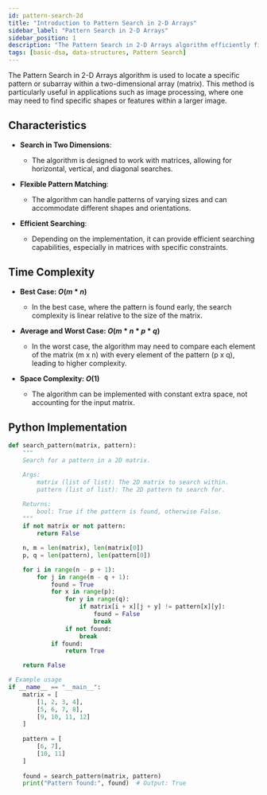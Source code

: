 ```yaml
---
id: pattern-search-2d
title: "Introduction to Pattern Search in 2-D Arrays"
sidebar_label: "Pattern Search in 2-D Arrays"
sidebar_position: 1
description: "The Pattern Search in 2-D Arrays algorithm efficiently finds a specified pattern within a two-dimensional array, making it useful in various applications such as image processing and text recognition."
tags: [basic-dsa, data-structures, Pattern Search]
---
```


The Pattern Search in 2-D Arrays algorithm is used to locate a specific pattern or subarray within a two-dimensional array (matrix). This method is particularly useful in applications such as image processing, where one may need to find specific shapes or features within a larger image.

<AdsComponent />

## Characteristics

- **Search in Two Dimensions**:
  - The algorithm is designed to work with matrices, allowing for horizontal, vertical, and diagonal searches.

- **Flexible Pattern Matching**:
  - The algorithm can handle patterns of varying sizes and can accommodate different shapes and orientations.

- **Efficient Searching**:
  - Depending on the implementation, it can provide efficient searching capabilities, especially in matrices with specific constraints.

## Time Complexity

- **Best Case: $O(m * n)$**
  - In the best case, where the pattern is found early, the search complexity is linear relative to the size of the matrix.

- **Average and Worst Case: $O(m * n * p * q)$**
  - In the worst case, the algorithm may need to compare each element of the matrix (m x n) with every element of the pattern (p x q), leading to higher complexity.

- **Space Complexity: $O(1)$**
  - The algorithm can be implemented with constant extra space, not accounting for the input matrix.

<Ads />

## Python Implementation

```python
def search_pattern(matrix, pattern):
    """
    Search for a pattern in a 2D matrix.

    Args:
        matrix (list of list): The 2D matrix to search within.
        pattern (list of list): The 2D pattern to search for.

    Returns:
        bool: True if the pattern is found, otherwise False.
    """
    if not matrix or not pattern:
        return False

    n, m = len(matrix), len(matrix[0])
    p, q = len(pattern), len(pattern[0])

    for i in range(n - p + 1):
        for j in range(m - q + 1):
            found = True
            for x in range(p):
                for y in range(q):
                    if matrix[i + x][j + y] != pattern[x][y]:
                        found = False
                        break
                if not found:
                    break
            if found:
                return True

    return False

# Example usage
if __name__ == "__main__":
    matrix = [
        [1, 2, 3, 4],
        [5, 6, 7, 8],
        [9, 10, 11, 12]
    ]
    
    pattern = [
        [6, 7],
        [10, 11]
    ]
    
    found = search_pattern(matrix, pattern)
    print("Pattern found:", found)  # Output: True
```
